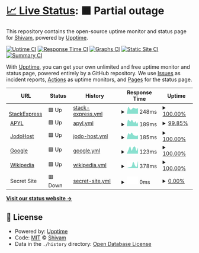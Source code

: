 # [📈 Live Status](https://Shivam.github.io/upptime): <!--live status--> **🟧 Partial outage**

This repository contains the open-source uptime monitor and status page for [Shivam](https://Shivam.github.io/upptime), powered by [Upptime](https://github.com/upptime/upptime).

[![Uptime CI](https://github.com/koj-co/upptime/workflows/Uptime%20CI/badge.svg)](https://github.com/koj-co/upptime/actions?query=workflow%3A%22Uptime+CI%22)
[![Response Time CI](https://github.com/koj-co/upptime/workflows/Response%20Time%20CI/badge.svg)](https://github.com/koj-co/upptime/actions?query=workflow%3A%22Response+Time+CI%22)
[![Graphs CI](https://github.com/koj-co/upptime/workflows/Graphs%20CI/badge.svg)](https://github.com/koj-co/upptime/actions?query=workflow%3A%22Graphs+CI%22)
[![Static Site CI](https://github.com/koj-co/upptime/workflows/Static%20Site%20CI/badge.svg)](https://github.com/koj-co/upptime/actions?query=workflow%3A%22Static+Site+CI%22)
[![Summary CI](https://github.com/koj-co/upptime/workflows/Summary%20CI/badge.svg)](https://github.com/koj-co/upptime/actions?query=workflow%3A%22Summary+CI%22)

With [Upptime](https://upptime.js.org), you can get your own unlimited and free uptime monitor and status page, powered entirely by a GitHub repository. We use [Issues](https://github.com/Shivam/upptime/issues) as incident reports, [Actions](https://github.com/Shivam/upptime/actions) as uptime monitors, and [Pages](https://Shivam.github.io/upptime) for the status page.

<!--start: status pages-->
<!-- This summary is generated by Upptime (https://github.com/upptime/upptime) -->
<!-- Do not edit this manually, your changes will be overwritten -->
<!-- prettier-ignore -->
| URL | Status | History | Response Time | Uptime |
| --- | ------ | ------- | ------------- | ------ |
| <img alt="" src="https://icons.duckduckgo.com/ip3/stackexpress-shivam.github.io.ico" height="13"> [StackExpress](https://stackexpress-shivam.github.io/upptime/) | 🟩 Up | [stack-express.yml](https://github.com/stackexpress-shivam/upptime/commits/HEAD/history/stack-express.yml) | <details><summary><img alt="Response time graph" src="./graphs/stack-express/response-time-week.png" height="20"> 248ms</summary><br><a href="https://uptime.beta.opspi.com/history/stack-express"><img alt="Response time 216" src="https://img.shields.io/endpoint?url=https%3A%2F%2Fraw.githubusercontent.com%2Fstackexpress-shivam%2Fupptime%2FHEAD%2Fapi%2Fstack-express%2Fresponse-time.json"></a><br><a href="https://uptime.beta.opspi.com/history/stack-express"><img alt="24-hour response time 262" src="https://img.shields.io/endpoint?url=https%3A%2F%2Fraw.githubusercontent.com%2Fstackexpress-shivam%2Fupptime%2FHEAD%2Fapi%2Fstack-express%2Fresponse-time-day.json"></a><br><a href="https://uptime.beta.opspi.com/history/stack-express"><img alt="7-day response time 248" src="https://img.shields.io/endpoint?url=https%3A%2F%2Fraw.githubusercontent.com%2Fstackexpress-shivam%2Fupptime%2FHEAD%2Fapi%2Fstack-express%2Fresponse-time-week.json"></a><br><a href="https://uptime.beta.opspi.com/history/stack-express"><img alt="30-day response time 216" src="https://img.shields.io/endpoint?url=https%3A%2F%2Fraw.githubusercontent.com%2Fstackexpress-shivam%2Fupptime%2FHEAD%2Fapi%2Fstack-express%2Fresponse-time-month.json"></a><br><a href="https://uptime.beta.opspi.com/history/stack-express"><img alt="1-year response time 221" src="https://img.shields.io/endpoint?url=https%3A%2F%2Fraw.githubusercontent.com%2Fstackexpress-shivam%2Fupptime%2FHEAD%2Fapi%2Fstack-express%2Fresponse-time-year.json"></a></details> | <details><summary><a href="https://uptime.beta.opspi.com/history/stack-express">100.00%</a></summary><a href="https://uptime.beta.opspi.com/history/stack-express"><img alt="All-time uptime 99.85%" src="https://img.shields.io/endpoint?url=https%3A%2F%2Fraw.githubusercontent.com%2Fstackexpress-shivam%2Fupptime%2FHEAD%2Fapi%2Fstack-express%2Fuptime.json"></a><br><a href="https://uptime.beta.opspi.com/history/stack-express"><img alt="24-hour uptime 100.00%" src="https://img.shields.io/endpoint?url=https%3A%2F%2Fraw.githubusercontent.com%2Fstackexpress-shivam%2Fupptime%2FHEAD%2Fapi%2Fstack-express%2Fuptime-day.json"></a><br><a href="https://uptime.beta.opspi.com/history/stack-express"><img alt="7-day uptime 100.00%" src="https://img.shields.io/endpoint?url=https%3A%2F%2Fraw.githubusercontent.com%2Fstackexpress-shivam%2Fupptime%2FHEAD%2Fapi%2Fstack-express%2Fuptime-week.json"></a><br><a href="https://uptime.beta.opspi.com/history/stack-express"><img alt="30-day uptime 100.00%" src="https://img.shields.io/endpoint?url=https%3A%2F%2Fraw.githubusercontent.com%2Fstackexpress-shivam%2Fupptime%2FHEAD%2Fapi%2Fstack-express%2Fuptime-month.json"></a><br><a href="https://uptime.beta.opspi.com/history/stack-express"><img alt="1-year uptime 99.99%" src="https://img.shields.io/endpoint?url=https%3A%2F%2Fraw.githubusercontent.com%2Fstackexpress-shivam%2Fupptime%2FHEAD%2Fapi%2Fstack-express%2Fuptime-year.json"></a></details>
| <img alt="" src="https://icons.duckduckgo.com/ip3/apyl.com.ico" height="13"> [APYL](https://apyl.com) | 🟩 Up | [apyl.yml](https://github.com/stackexpress-shivam/upptime/commits/HEAD/history/apyl.yml) | <details><summary><img alt="Response time graph" src="./graphs/apyl/response-time-week.png" height="20"> 189ms</summary><br><a href="https://uptime.beta.opspi.com/history/apyl"><img alt="Response time 258" src="https://img.shields.io/endpoint?url=https%3A%2F%2Fraw.githubusercontent.com%2Fstackexpress-shivam%2Fupptime%2FHEAD%2Fapi%2Fapyl%2Fresponse-time.json"></a><br><a href="https://uptime.beta.opspi.com/history/apyl"><img alt="24-hour response time 165" src="https://img.shields.io/endpoint?url=https%3A%2F%2Fraw.githubusercontent.com%2Fstackexpress-shivam%2Fupptime%2FHEAD%2Fapi%2Fapyl%2Fresponse-time-day.json"></a><br><a href="https://uptime.beta.opspi.com/history/apyl"><img alt="7-day response time 189" src="https://img.shields.io/endpoint?url=https%3A%2F%2Fraw.githubusercontent.com%2Fstackexpress-shivam%2Fupptime%2FHEAD%2Fapi%2Fapyl%2Fresponse-time-week.json"></a><br><a href="https://uptime.beta.opspi.com/history/apyl"><img alt="30-day response time 209" src="https://img.shields.io/endpoint?url=https%3A%2F%2Fraw.githubusercontent.com%2Fstackexpress-shivam%2Fupptime%2FHEAD%2Fapi%2Fapyl%2Fresponse-time-month.json"></a><br><a href="https://uptime.beta.opspi.com/history/apyl"><img alt="1-year response time 267" src="https://img.shields.io/endpoint?url=https%3A%2F%2Fraw.githubusercontent.com%2Fstackexpress-shivam%2Fupptime%2FHEAD%2Fapi%2Fapyl%2Fresponse-time-year.json"></a></details> | <details><summary><a href="https://uptime.beta.opspi.com/history/apyl">99.85%</a></summary><a href="https://uptime.beta.opspi.com/history/apyl"><img alt="All-time uptime 99.95%" src="https://img.shields.io/endpoint?url=https%3A%2F%2Fraw.githubusercontent.com%2Fstackexpress-shivam%2Fupptime%2FHEAD%2Fapi%2Fapyl%2Fuptime.json"></a><br><a href="https://uptime.beta.opspi.com/history/apyl"><img alt="24-hour uptime 100.00%" src="https://img.shields.io/endpoint?url=https%3A%2F%2Fraw.githubusercontent.com%2Fstackexpress-shivam%2Fupptime%2FHEAD%2Fapi%2Fapyl%2Fuptime-day.json"></a><br><a href="https://uptime.beta.opspi.com/history/apyl"><img alt="7-day uptime 99.85%" src="https://img.shields.io/endpoint?url=https%3A%2F%2Fraw.githubusercontent.com%2Fstackexpress-shivam%2Fupptime%2FHEAD%2Fapi%2Fapyl%2Fuptime-week.json"></a><br><a href="https://uptime.beta.opspi.com/history/apyl"><img alt="30-day uptime 99.97%" src="https://img.shields.io/endpoint?url=https%3A%2F%2Fraw.githubusercontent.com%2Fstackexpress-shivam%2Fupptime%2FHEAD%2Fapi%2Fapyl%2Fuptime-month.json"></a><br><a href="https://uptime.beta.opspi.com/history/apyl"><img alt="1-year uptime 99.95%" src="https://img.shields.io/endpoint?url=https%3A%2F%2Fraw.githubusercontent.com%2Fstackexpress-shivam%2Fupptime%2FHEAD%2Fapi%2Fapyl%2Fuptime-year.json"></a></details>
| <img alt="" src="https://icons.duckduckgo.com/ip3/www.jodohost.com.ico" height="13"> [JodoHost](https://www.jodohost.com) | 🟩 Up | [jodo-host.yml](https://github.com/stackexpress-shivam/upptime/commits/HEAD/history/jodo-host.yml) | <details><summary><img alt="Response time graph" src="./graphs/jodo-host/response-time-week.png" height="20"> 185ms</summary><br><a href="https://uptime.beta.opspi.com/history/jodo-host"><img alt="Response time 220" src="https://img.shields.io/endpoint?url=https%3A%2F%2Fraw.githubusercontent.com%2Fstackexpress-shivam%2Fupptime%2FHEAD%2Fapi%2Fjodo-host%2Fresponse-time.json"></a><br><a href="https://uptime.beta.opspi.com/history/jodo-host"><img alt="24-hour response time 156" src="https://img.shields.io/endpoint?url=https%3A%2F%2Fraw.githubusercontent.com%2Fstackexpress-shivam%2Fupptime%2FHEAD%2Fapi%2Fjodo-host%2Fresponse-time-day.json"></a><br><a href="https://uptime.beta.opspi.com/history/jodo-host"><img alt="7-day response time 185" src="https://img.shields.io/endpoint?url=https%3A%2F%2Fraw.githubusercontent.com%2Fstackexpress-shivam%2Fupptime%2FHEAD%2Fapi%2Fjodo-host%2Fresponse-time-week.json"></a><br><a href="https://uptime.beta.opspi.com/history/jodo-host"><img alt="30-day response time 193" src="https://img.shields.io/endpoint?url=https%3A%2F%2Fraw.githubusercontent.com%2Fstackexpress-shivam%2Fupptime%2FHEAD%2Fapi%2Fjodo-host%2Fresponse-time-month.json"></a><br><a href="https://uptime.beta.opspi.com/history/jodo-host"><img alt="1-year response time 206" src="https://img.shields.io/endpoint?url=https%3A%2F%2Fraw.githubusercontent.com%2Fstackexpress-shivam%2Fupptime%2FHEAD%2Fapi%2Fjodo-host%2Fresponse-time-year.json"></a></details> | <details><summary><a href="https://uptime.beta.opspi.com/history/jodo-host">100.00%</a></summary><a href="https://uptime.beta.opspi.com/history/jodo-host"><img alt="All-time uptime 99.93%" src="https://img.shields.io/endpoint?url=https%3A%2F%2Fraw.githubusercontent.com%2Fstackexpress-shivam%2Fupptime%2FHEAD%2Fapi%2Fjodo-host%2Fuptime.json"></a><br><a href="https://uptime.beta.opspi.com/history/jodo-host"><img alt="24-hour uptime 100.00%" src="https://img.shields.io/endpoint?url=https%3A%2F%2Fraw.githubusercontent.com%2Fstackexpress-shivam%2Fupptime%2FHEAD%2Fapi%2Fjodo-host%2Fuptime-day.json"></a><br><a href="https://uptime.beta.opspi.com/history/jodo-host"><img alt="7-day uptime 100.00%" src="https://img.shields.io/endpoint?url=https%3A%2F%2Fraw.githubusercontent.com%2Fstackexpress-shivam%2Fupptime%2FHEAD%2Fapi%2Fjodo-host%2Fuptime-week.json"></a><br><a href="https://uptime.beta.opspi.com/history/jodo-host"><img alt="30-day uptime 100.00%" src="https://img.shields.io/endpoint?url=https%3A%2F%2Fraw.githubusercontent.com%2Fstackexpress-shivam%2Fupptime%2FHEAD%2Fapi%2Fjodo-host%2Fuptime-month.json"></a><br><a href="https://uptime.beta.opspi.com/history/jodo-host"><img alt="1-year uptime 99.95%" src="https://img.shields.io/endpoint?url=https%3A%2F%2Fraw.githubusercontent.com%2Fstackexpress-shivam%2Fupptime%2FHEAD%2Fapi%2Fjodo-host%2Fuptime-year.json"></a></details>
| <img alt="" src="https://icons.duckduckgo.com/ip3/www.google.com.ico" height="13"> [Google](https://www.google.com) | 🟩 Up | [google.yml](https://github.com/stackexpress-shivam/upptime/commits/HEAD/history/google.yml) | <details><summary><img alt="Response time graph" src="./graphs/google/response-time-week.png" height="20"> 123ms</summary><br><a href="https://uptime.beta.opspi.com/history/google"><img alt="Response time 101" src="https://img.shields.io/endpoint?url=https%3A%2F%2Fraw.githubusercontent.com%2Fstackexpress-shivam%2Fupptime%2FHEAD%2Fapi%2Fgoogle%2Fresponse-time.json"></a><br><a href="https://uptime.beta.opspi.com/history/google"><img alt="24-hour response time 142" src="https://img.shields.io/endpoint?url=https%3A%2F%2Fraw.githubusercontent.com%2Fstackexpress-shivam%2Fupptime%2FHEAD%2Fapi%2Fgoogle%2Fresponse-time-day.json"></a><br><a href="https://uptime.beta.opspi.com/history/google"><img alt="7-day response time 123" src="https://img.shields.io/endpoint?url=https%3A%2F%2Fraw.githubusercontent.com%2Fstackexpress-shivam%2Fupptime%2FHEAD%2Fapi%2Fgoogle%2Fresponse-time-week.json"></a><br><a href="https://uptime.beta.opspi.com/history/google"><img alt="30-day response time 110" src="https://img.shields.io/endpoint?url=https%3A%2F%2Fraw.githubusercontent.com%2Fstackexpress-shivam%2Fupptime%2FHEAD%2Fapi%2Fgoogle%2Fresponse-time-month.json"></a><br><a href="https://uptime.beta.opspi.com/history/google"><img alt="1-year response time 98" src="https://img.shields.io/endpoint?url=https%3A%2F%2Fraw.githubusercontent.com%2Fstackexpress-shivam%2Fupptime%2FHEAD%2Fapi%2Fgoogle%2Fresponse-time-year.json"></a></details> | <details><summary><a href="https://uptime.beta.opspi.com/history/google">100.00%</a></summary><a href="https://uptime.beta.opspi.com/history/google"><img alt="All-time uptime 100.00%" src="https://img.shields.io/endpoint?url=https%3A%2F%2Fraw.githubusercontent.com%2Fstackexpress-shivam%2Fupptime%2FHEAD%2Fapi%2Fgoogle%2Fuptime.json"></a><br><a href="https://uptime.beta.opspi.com/history/google"><img alt="24-hour uptime 100.00%" src="https://img.shields.io/endpoint?url=https%3A%2F%2Fraw.githubusercontent.com%2Fstackexpress-shivam%2Fupptime%2FHEAD%2Fapi%2Fgoogle%2Fuptime-day.json"></a><br><a href="https://uptime.beta.opspi.com/history/google"><img alt="7-day uptime 100.00%" src="https://img.shields.io/endpoint?url=https%3A%2F%2Fraw.githubusercontent.com%2Fstackexpress-shivam%2Fupptime%2FHEAD%2Fapi%2Fgoogle%2Fuptime-week.json"></a><br><a href="https://uptime.beta.opspi.com/history/google"><img alt="30-day uptime 100.00%" src="https://img.shields.io/endpoint?url=https%3A%2F%2Fraw.githubusercontent.com%2Fstackexpress-shivam%2Fupptime%2FHEAD%2Fapi%2Fgoogle%2Fuptime-month.json"></a><br><a href="https://uptime.beta.opspi.com/history/google"><img alt="1-year uptime 100.00%" src="https://img.shields.io/endpoint?url=https%3A%2F%2Fraw.githubusercontent.com%2Fstackexpress-shivam%2Fupptime%2FHEAD%2Fapi%2Fgoogle%2Fuptime-year.json"></a></details>
| <img alt="" src="https://icons.duckduckgo.com/ip3/en.wikipedia.org.ico" height="13"> [Wikipedia](https://en.wikipedia.org) | 🟩 Up | [wikipedia.yml](https://github.com/stackexpress-shivam/upptime/commits/HEAD/history/wikipedia.yml) | <details><summary><img alt="Response time graph" src="./graphs/wikipedia/response-time-week.png" height="20"> 378ms</summary><br><a href="https://uptime.beta.opspi.com/history/wikipedia"><img alt="Response time 222" src="https://img.shields.io/endpoint?url=https%3A%2F%2Fraw.githubusercontent.com%2Fstackexpress-shivam%2Fupptime%2FHEAD%2Fapi%2Fwikipedia%2Fresponse-time.json"></a><br><a href="https://uptime.beta.opspi.com/history/wikipedia"><img alt="24-hour response time 914" src="https://img.shields.io/endpoint?url=https%3A%2F%2Fraw.githubusercontent.com%2Fstackexpress-shivam%2Fupptime%2FHEAD%2Fapi%2Fwikipedia%2Fresponse-time-day.json"></a><br><a href="https://uptime.beta.opspi.com/history/wikipedia"><img alt="7-day response time 378" src="https://img.shields.io/endpoint?url=https%3A%2F%2Fraw.githubusercontent.com%2Fstackexpress-shivam%2Fupptime%2FHEAD%2Fapi%2Fwikipedia%2Fresponse-time-week.json"></a><br><a href="https://uptime.beta.opspi.com/history/wikipedia"><img alt="30-day response time 211" src="https://img.shields.io/endpoint?url=https%3A%2F%2Fraw.githubusercontent.com%2Fstackexpress-shivam%2Fupptime%2FHEAD%2Fapi%2Fwikipedia%2Fresponse-time-month.json"></a><br><a href="https://uptime.beta.opspi.com/history/wikipedia"><img alt="1-year response time 221" src="https://img.shields.io/endpoint?url=https%3A%2F%2Fraw.githubusercontent.com%2Fstackexpress-shivam%2Fupptime%2FHEAD%2Fapi%2Fwikipedia%2Fresponse-time-year.json"></a></details> | <details><summary><a href="https://uptime.beta.opspi.com/history/wikipedia">100.00%</a></summary><a href="https://uptime.beta.opspi.com/history/wikipedia"><img alt="All-time uptime 100.00%" src="https://img.shields.io/endpoint?url=https%3A%2F%2Fraw.githubusercontent.com%2Fstackexpress-shivam%2Fupptime%2FHEAD%2Fapi%2Fwikipedia%2Fuptime.json"></a><br><a href="https://uptime.beta.opspi.com/history/wikipedia"><img alt="24-hour uptime 100.00%" src="https://img.shields.io/endpoint?url=https%3A%2F%2Fraw.githubusercontent.com%2Fstackexpress-shivam%2Fupptime%2FHEAD%2Fapi%2Fwikipedia%2Fuptime-day.json"></a><br><a href="https://uptime.beta.opspi.com/history/wikipedia"><img alt="7-day uptime 100.00%" src="https://img.shields.io/endpoint?url=https%3A%2F%2Fraw.githubusercontent.com%2Fstackexpress-shivam%2Fupptime%2FHEAD%2Fapi%2Fwikipedia%2Fuptime-week.json"></a><br><a href="https://uptime.beta.opspi.com/history/wikipedia"><img alt="30-day uptime 100.00%" src="https://img.shields.io/endpoint?url=https%3A%2F%2Fraw.githubusercontent.com%2Fstackexpress-shivam%2Fupptime%2FHEAD%2Fapi%2Fwikipedia%2Fuptime-month.json"></a><br><a href="https://uptime.beta.opspi.com/history/wikipedia"><img alt="1-year uptime 99.99%" src="https://img.shields.io/endpoint?url=https%3A%2F%2Fraw.githubusercontent.com%2Fstackexpress-shivam%2Fupptime%2FHEAD%2Fapi%2Fwikipedia%2Fuptime-year.json"></a></details>
| <img alt="" src="https://icons.duckduckgo.com/ip3/null.ico" height="13"> Secret Site | 🟥 Down | [secret-site.yml](https://github.com/stackexpress-shivam/upptime/commits/HEAD/history/secret-site.yml) | <details><summary><img alt="Response time graph" src="./graphs/secret-site/response-time-week.png" height="20"> 0ms</summary><br><a href="https://uptime.beta.opspi.com/history/secret-site"><img alt="Response time 0" src="https://img.shields.io/endpoint?url=https%3A%2F%2Fraw.githubusercontent.com%2Fstackexpress-shivam%2Fupptime%2FHEAD%2Fapi%2Fsecret-site%2Fresponse-time.json"></a><br><a href="https://uptime.beta.opspi.com/history/secret-site"><img alt="24-hour response time 0" src="https://img.shields.io/endpoint?url=https%3A%2F%2Fraw.githubusercontent.com%2Fstackexpress-shivam%2Fupptime%2FHEAD%2Fapi%2Fsecret-site%2Fresponse-time-day.json"></a><br><a href="https://uptime.beta.opspi.com/history/secret-site"><img alt="7-day response time 0" src="https://img.shields.io/endpoint?url=https%3A%2F%2Fraw.githubusercontent.com%2Fstackexpress-shivam%2Fupptime%2FHEAD%2Fapi%2Fsecret-site%2Fresponse-time-week.json"></a><br><a href="https://uptime.beta.opspi.com/history/secret-site"><img alt="30-day response time 0" src="https://img.shields.io/endpoint?url=https%3A%2F%2Fraw.githubusercontent.com%2Fstackexpress-shivam%2Fupptime%2FHEAD%2Fapi%2Fsecret-site%2Fresponse-time-month.json"></a><br><a href="https://uptime.beta.opspi.com/history/secret-site"><img alt="1-year response time 0" src="https://img.shields.io/endpoint?url=https%3A%2F%2Fraw.githubusercontent.com%2Fstackexpress-shivam%2Fupptime%2FHEAD%2Fapi%2Fsecret-site%2Fresponse-time-year.json"></a></details> | <details><summary><a href="https://uptime.beta.opspi.com/history/secret-site">0.00%</a></summary><a href="https://uptime.beta.opspi.com/history/secret-site"><img alt="All-time uptime 16.59%" src="https://img.shields.io/endpoint?url=https%3A%2F%2Fraw.githubusercontent.com%2Fstackexpress-shivam%2Fupptime%2FHEAD%2Fapi%2Fsecret-site%2Fuptime.json"></a><br><a href="https://uptime.beta.opspi.com/history/secret-site"><img alt="24-hour uptime 0.00%" src="https://img.shields.io/endpoint?url=https%3A%2F%2Fraw.githubusercontent.com%2Fstackexpress-shivam%2Fupptime%2FHEAD%2Fapi%2Fsecret-site%2Fuptime-day.json"></a><br><a href="https://uptime.beta.opspi.com/history/secret-site"><img alt="7-day uptime 0.00%" src="https://img.shields.io/endpoint?url=https%3A%2F%2Fraw.githubusercontent.com%2Fstackexpress-shivam%2Fupptime%2FHEAD%2Fapi%2Fsecret-site%2Fuptime-week.json"></a><br><a href="https://uptime.beta.opspi.com/history/secret-site"><img alt="30-day uptime 1.38%" src="https://img.shields.io/endpoint?url=https%3A%2F%2Fraw.githubusercontent.com%2Fstackexpress-shivam%2Fupptime%2FHEAD%2Fapi%2Fsecret-site%2Fuptime-month.json"></a><br><a href="https://uptime.beta.opspi.com/history/secret-site"><img alt="1-year uptime 0.00%" src="https://img.shields.io/endpoint?url=https%3A%2F%2Fraw.githubusercontent.com%2Fstackexpress-shivam%2Fupptime%2FHEAD%2Fapi%2Fsecret-site%2Fuptime-year.json"></a></details>

<!--end: status pages-->

[**Visit our status website →**](https://Shivam.github.io/upptime)

## 📄 License

- Powered by: [Upptime](https://github.com/upptime/upptime)
- Code: [MIT](./LICENSE) © [Shivam](https://Shivam.github.io/upptime)
- Data in the `./history` directory: [Open Database License](https://opendatacommons.org/licenses/odbl/1-0/)
